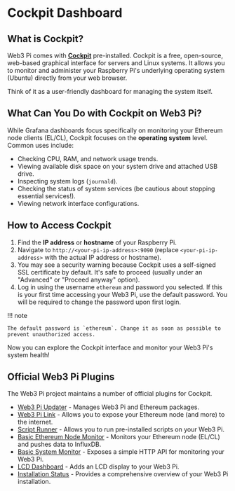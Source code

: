 # Cockpit Dashboard

## What is Cockpit?

Web3 Pi comes with [**Cockpit**](https://cockpit-project.org/) pre-installed. Cockpit is a free, open-source, web-based graphical interface for servers and Linux systems. It allows you to monitor and administer your Raspberry Pi's underlying operating system (Ubuntu) directly from your web browser.

Think of it as a user-friendly dashboard for managing the system itself.

## What Can You Do with Cockpit on Web3 Pi?

While Grafana dashboards focus specifically on monitoring your Ethereum node clients (EL/CL), Cockpit focuses on the **operating system** level. Common uses include:

- Checking CPU, RAM, and network usage trends.
- Viewing available disk space on your system drive and attached USB drive.
- Inspecting system logs (`journald`).
- Checking the status of system services (be cautious about stopping essential services!).
- Viewing network interface configurations.

## How to Access Cockpit

1.  Find the **IP address** or **hostname** of your Raspberry Pi.
1.  Navigate to `http://<your-pi-ip-address>:9090` (replace `<your-pi-ip-address>` with the actual IP address or hostname).
1.  You may see a security warning because Cockpit uses a self-signed SSL certificate by default. It's safe to proceed (usually under an "Advanced" or "Proceed anyway" option).
1.  Log in using the username `ethereum` and password you selected. If this is your first time accessing your Web3 Pi, use the default password. You will be required to change the password upon first login.

!!! note

    The default password is `ethereum`. Change it as soon as possible to prevent unauthorized access.

Now you can explore the Cockpit interface and monitor your Web3 Pi's system health!

## Official Web3 Pi Plugins

The Web3 Pi project maintains a number of official plugins for Cockpit.

- [Web3 Pi Updater](web3-pi-updater.md) - Manages Web3 Pi and Ethereum packages.
- [Web3 Pi Link](web3-pi-link.md) - Allows you to expose your Ethereum node (and more) to the internet.
- [Script Runner](web3-pi-script-runner.md) - Allows you to run pre-installed scripts on your Web3 Pi.
- [Basic Ethereum Node Monitor](../../monitoring/grafana.md) - Monitors your Ethereum node (EL/CL) and pushes data to InfluxDB.
- [Basic System Monitor](../../monitoring/system-monitor.md) - Exposes a simple HTTP API for monitoring your Web3 Pi.
- [LCD Dashboard](../../monitoring/lcd.md) - Adds an LCD display to your Web3 Pi.
- [Installation Status](../../monitoring/installation-monitor.md) - Provides a comprehensive overview of your Web3 Pi installation.
